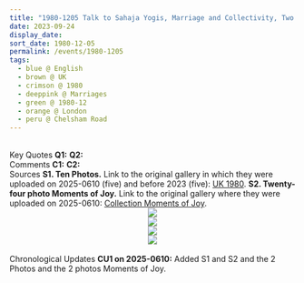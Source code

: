 ```yaml
---
title: "1980-1205 Talk to Sahaja Yogis, Marriage and Collectivity, Two Marriages, Āśhram, 44 Chelsham Road, Clapham, London, UK"
date: 2023-09-24
display_date: 
sort_date: 1980-12-05
permalink: /events/1980-1205
tags:
  - blue @ English
  - brown @ UK
  - crimson @ 1980
  - deeppink @ Marriages
  - green @ 1980-12
  - orange @ London
  - peru @ Chelsham Road
---
```


<br>

<wave-list>
  <list-title color="DarkSeaGreen" width="55">Key Quotes</list-title>
  <list-item color="BlanchedAlmond" width="280"><b>Q1:</b> <i></i></list-item>
  <list-item color="Lavender" width="280"><b>Q2:</b> <i></i></list-item>
</wave-list>

<br>

<wave-list>
  <list-title color="DarkSeaGreen" width="55">Comments</list-title>
  <list-item color="BlanchedAlmond" width="280"><b>C1:</b> <i></i></list-item>
  <list-item color="Lavender" width="280"><b>C2:</b> <i></i></list-item>
</wave-list>

<br>

<wave-list>
  <list-title color="DarkSeaGreen" width="40">Sources</list-title>
  <list-item color="BlanchedAlmond"  width="280"><b>S1. Ten Photos.</b> Link to the original gallery in which they were uploaded on 2025-0610 (five) and before 2023 (five): <a href="https://eternalmoments.smugmug.com/Countries/UK/1980/">UK 1980</a>.</list-item>
  <list-item color="Lavender"  width="280"><b>S2. Twenty-four photo Moments of Joy.</b> Link to the original gallery where they were uploaded on 2025-0610: <a href="https://eternalmoments.smugmug.com/Collections/Grazyna-Anslow-Collection/Moments-of-Joy">Collection Moments of Joy</a>.</list-item>     
</wave-list>

<div style="text-align: center"><img src="https://pub-bcc3cbe9b1e94ba1ac28915f7a3900fa.r2.dev/1980-1205_Talk_to_Sahaja_Yogis_Marriage_and_Collectivity_Two_Marriages_Ashram_44_Chelsham_Road_London_Clapham_UK_05_(Grazyna_Anslow_Collection).jpg" /></div>

<div style="text-align: center"><img src="https://pub-bcc3cbe9b1e94ba1ac28915f7a3900fa.r2.dev/1980-1205_Talk_to_Sahaja_Yogis_Marriage_and_Collectivity_Two_Marriages_Ashram_44_Chelsham_Road_London_Clapham_UK_08_(Photo_credit_Ray_Harris).jpg" /></div>

<div style="text-align: center"><img src="https://pub-bcc3cbe9b1e94ba1ac28915f7a3900fa.r2.dev/1980-1205_Talk_to_Sahaja_Yogis_Marriage_and_Collectivity_Two_Marriages_Ashram_44_Chelsham_Road_London_Clapham_UK_08b_(Grazyna_Anslow_Collection).jpg" /></div>

<div style="text-align: center"><img src="https://pub-bcc3cbe9b1e94ba1ac28915f7a3900fa.r2.dev/1980-1205_Talk_to_Sahaja_Yogis_Marriage_and_Collectivity_Two_Marriages_Ashram_44_Chelsham_Road_London_Clapham_UK_08c_(Grazyna_Anslow_Collection).jpg" /></div>

<br>

<wave-list>
  <list-title color="DarkSeaGreen" width="110">Chronological Updates</list-title>
  <list-item color="BlanchedAlmond"  width="280"><b>CU1 on 2025-0610:</b> Added S1 and S2 and the 2 Photos and the 2 photos Moments of Joy.</list-item>
</wave-list>